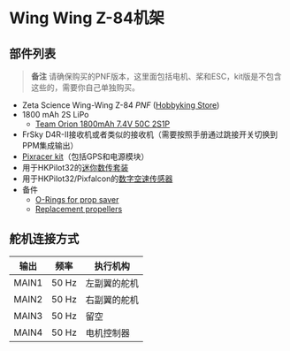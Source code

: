 # Wing Wing Z-84机架

## 部件列表

> **备注** 请确保购买的PNF版本，这里面包括电机、桨和ESC，kit版是不包含这些的，需要你自己单独购买。
  * Zeta Science Wing-Wing Z-84 *PNF* ([Hobbyking Store](http://hobbyking.com/hobbyking/store/RC_PRODUCT_SEARCH.asp?strSearch=z-84))
  * 1800 mAh 2S LiPo
    * [Team Orion 1800mAh 7.4V 50C 2S1P](https://www.brack.ch/team-orion-1800mah-7-4v-50c-315318)
  * FrSky D4R-II接收机或者类似的接收机（需要按照手册通过跳接开关切换到PPM集成输出）
  * [Pixracer kit](../flight_controller/pixracer.md)（包括GPS和电源模块）
  * 用于HKPilot32的[迷你数传套装](../flight_controller/pixfalcon.md)
  * 用于HKPilot32/Pixfalcon的[数字空速传感器](../flight_controller/pixfalcon.md)
  * 备件
    * [O-Rings for prop saver](http://www.hobbyking.com/hobbyking/store/__27339__Wing_Wing_Z_84_O_Ring_10pcs_.html)
    * [Replacement propellers](http://www.hobbyking.com/hobbyking/store/__27453__GWS_EP_Propeller_DD_5043_125x110mm_orange_6pcs_set_.html)

## 舵机连接方式

| 输出 | 频率 | 执行机构 |
| -- | -- | -- |
| MAIN1 | 50 Hz | 左副翼的舵机 |
| MAIN2 | 50 Hz | 右副翼的舵机 |
| MAIN3 | 50 Hz | 留空 |
| MAIN4 | 50 Hz | 电机控制器 |
